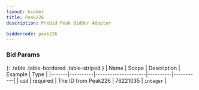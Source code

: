 ```yaml
---
layout: bidder
title: Peak226
description: Prebid Peak Bidder Adaptor

biddercode: peak226
---
```


### Bid Params

{: .table .table-bordered .table-striped }
| Name  | Scope    | Description         | Example  | Type      |
|-------|----------|---------------------|----------|-----------|
| `uid` | required | The ID from Peak226 | 76221035 | `integer` |
